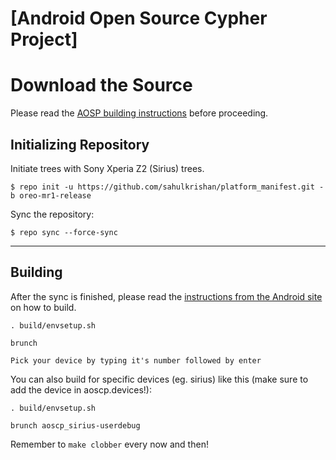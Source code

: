[Android Open Source Cypher Project]
====================================

Download the Source
===================

Please read the [AOSP building instructions](http://source.android.com/source/index.html) before proceeding.


Initializing Repository
-----------------------

Initiate trees with Sony Xperia Z2 (Sirius) trees.

    $ repo init -u https://github.com/sahulkrishan/platform_manifest.git -b oreo-mr1-release

Sync the repository:

    $ repo sync --force-sync

***


Building
--------

After the sync is finished, please read the [instructions from the Android site](http://s.android.com/source/building.html) on how to build.

    . build/envsetup.sh
    
    brunch
    
    Pick your device by typing it's number followed by enter

You can also build for specific devices (eg. sirius) like this (make sure to add the device in aoscp.devices!):

    . build/envsetup.sh

    brunch aoscp_sirius-userdebug

Remember to `make clobber` every now and then!

